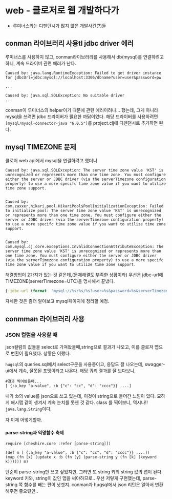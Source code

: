 # web - 클로저로 웹 개발하다가

* 루미너스와는 디펜던시가 많지 않은 개발사건\(?\)들

## conman 라이브러리 사용tl jdbc driver 에러

루미너스를 사용하지 않고, conman라이브러리를 사용해서 db(mysql)를 연결하려고 하니, 계속 드라이버 관련 에러가 난다.

```
Caused by: java.lang.RuntimeException: Failed to get driver instance for jdbcUrl=jdbc:mysql://localhost:3306/dbname?user=user&password=pw

...

Caused by: java.sql.SQLException: No suitable driver
...
```

 conman이 루미너스의 helper이기 때문에 관련 에러이려나... 했는데, 그게 아니라 mysql을 쓰려면 jdbc 드라이버가 필요한 까닭이었다.
 해당 드라이버를 사용하려면 `[mysql/mysql-connector-java "6.0.5"]`를 project.clj에 디펜던시로 추가하면 된다.

## mysql TIMEZONE 문제

클로저 web api에서 mysql을 연결하려고 했더니

```
Caused by: java.sql.SQLException: The server time zone value 'KST' is unrecognized or represents more than one time zone. You must configure either the server or JDBC driver (via the serverTimezone configuration property) to use a more specifc time zone value if you want to utilize time zone support.


Caused by: com.zaxxer.hikari.pool.HikariPool$PoolInitializationException: Failed to initialize pool: The server time zone value 'KST' is unrecognized or represents more than one time zone. You must configure either the server or JDBC driver (via the serverTimezone configuration property) to use a more specifc time zone value if you want to utilize time zone support.


Caused by: com.mysql.cj.core.exceptions.InvalidConnectionAttributeException: The server time zone value 'KST' is unrecognized or represents more than one time zone. You must configure either the server or JDBC driver (via the serverTimezone configuration property) to use a more specifc time zone value if you want to utilize time zone support.
```

해결방법이 2가지가 있는 것 같은데,(문제해결도 부족한 상황이라) 우선은 jdbc-url에 TIMEZONE(serverTimezone=UTC)을 명시해서 끝냈다.

```clojure
{:jdbc-url (format  "mysql://%s:%s/%s?user=%s&password=%s&serverTimezone=UTC" host port name user password)}
```

자세한 것은 좀더 알아보고 mysql페이지에 정리할 예정.

## conmman 라이브러리 사용

### JSON 컬럼을 사용할 때

json컬럼의 값들을 select로 가져왔을때,string으로 결과가 나오고, 이를 클로저 맵으로 변환이 필요했다.
상황은 이랬다.

`hugsql`의 queries.sql에서 select구문을 사용중이고, 응답도 잘 나오는데, swagger-ui에서 계속, 잘못된 포맷이라고 나온다.
해당 쿼리 결과를 잘 보다보니,

```
#결과 찍어봤을때...
[ {:a_key "a-value", :b {"c": "cc", "d": "cccc"}} ....]
```

내가 :b의 value를 json으로 쓰고 있는데, 이것이 string으로 들어간 느낌이 있다.
묘하게 해시맵 같이 생겨서 계속 눈치를 못챈 것 같다.
class 를 찍어보니, 역시나!! `java.lang.String`이다.

자 이제 어떻게할까.

#### parse-string과 익명함수 축제

```
require [cheshire.core :refer [parse-string]])

(def m [ {:a_key "a-value", :b {"c": "cc", "d": "cccc"}} ....])
(map (fn [x] (update x :b (fn [y] (parse-string y (fn [k] (keyword k)))))) m)
```

단순히 parse-string만 쓰고 싶었지만, 그러면 또 string 키의 string 값의 맵이 된다.
keyword 키와, string이 값인 맵을 써야하므로.. 우선 저렇게 구현했는데, parse-string 쪽 함수를 빼는 편이 낫겟지.
conman과  hugsql에서 json 리턴은 알아서 변환해주면 좋으련만..

